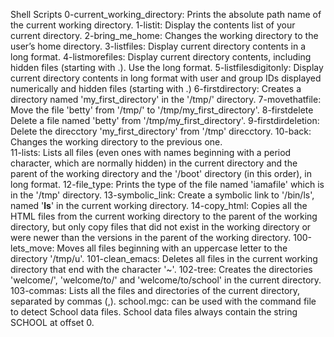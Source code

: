 Shell Scripts
0-current_working_directory:	Prints the absolute path name of the current working directory.
1-listit:	Display the contents list of your current directory.
2-bring_me_home:	Changes the working directory to the user’s home directory.
3-listfiles:	Display current directory contents in a long format.
4-listmorefiles:	Display current directory contents, including hidden files (starting with .). Use the long format.
5-listfilesdigitonly:	Display current directory contents in long format with user and group IDs displayed numerically and hidden files (starting with .)
6-firstdirectory: Creates a directory named 'my_first_directory' in the '/tmp/' directory.
7-movethatfile:	Move the file 'betty' from '/tmp/' to '/tmp/my_first_directory'.
8-firstdelete	 Delete a file named 'betty' from '/tmp/my_first_directory'.
9-firstdirdeletion:	Delete the direcctory 'my_first_directory' from '/tmp' direcctory.
10-back:	Changes the working directory to the previous one.	
11-lists:	Lists all files (even ones with names beginning with a period character, which are normally hidden) in the current directory and the parent of the working directory and the '/boot' directory (in this order), in long format.
12-file_type:	Prints the type of the file named 'iamafile' which is in the '/tmp' directory.
13-symbolic_link:	Create a symbolic link to '/bin/ls', named '__ls__' in the current working directory.
14-copy_html:	Copies all the HTML files from the current working directory to the parent of the working directory, but only copy files that did not exist in the working directory or were newer than the versions in the parent of the working directory.
100-lets_move:	Moves all files beginning with an uppercase letter to the directory '/tmp/u'.
101-clean_emacs:	Deletes all files in the current working directory that end with the character '~'.
102-tree:	Creates the directories 'welcome/', 'welcome/to/' and 'welcome/to/school' in the current directory.
103-commas:	Lists all the files and directories of the current directory, separated by commas (,).
school.mgc:	can be used with the command file to detect School data files. School data files always contain the string SCHOOL at offset 0.
